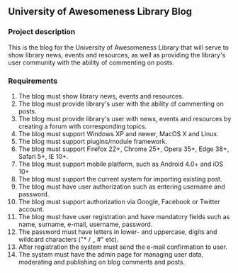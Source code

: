 ## University of Awesomeness Library Blog

### Project description
This is the blog for the University of Awesomeness Library that will serve to show library news, events and resources, as well as providing the library's user community with the ability of commenting on posts.

### Requirements
1. The blog must show library news, events and resources.
2. The blog must provide library's user with the ability of commenting on posts.
3. The blog must provide library's user with news, events and resources by creating a forum with corresponding topics.
4. The blog must support Windows XP and newer, MacOS X and Linux.
5. The blog must support plugins/module framework.
6. The blog must support Firefox 22+, Chrome 25+, Opera 35+, Edge 38+, Safari 5+, IE 10+.
7. The blog must support mobile platform, such as Android 4.0+ and iOS 10+
8. The blog must support the current system for importing existing post.
9. The blog must have user authorization such as entering username and password.
10. The blog must support authorization via Google, Facebook or Twitter account.
11. The blog must have user registration and have mandatory fields such as name, surname, e-mail, username, password.
12. The password must have letters in lower- and uppercase, digits and wildcard characters ("* / _ #" etc).
13. After registration the system must send the e-mail confirmation to user.
14. The system must have the admin page for managing user data, moderating and publishing on blog comments and posts.